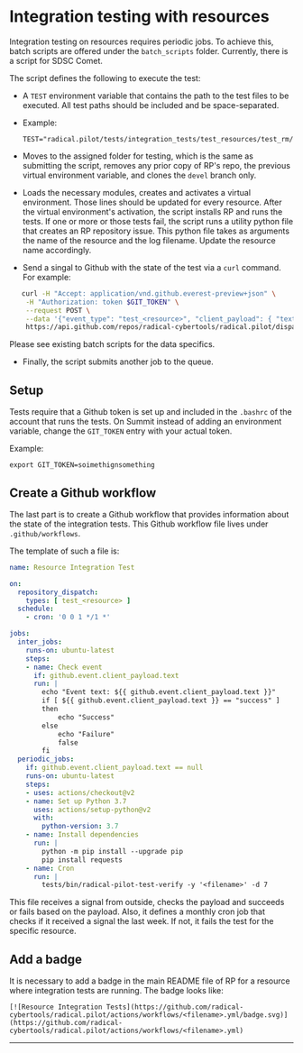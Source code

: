 
# Integration testing with resources

Integration testing on resources requires periodic jobs. To achieve this, batch
scripts are offered under the `batch_scripts` folder. Currently, there is a
script for SDSC Comet.

The script defines the following to execute the test:

- A `TEST` environment variable that contains the path to the test files to be
  executed. All test paths should be included and be space-separated.
-
    Example:
    ```
    TEST="radical.pilot/tests/integration_tests/test_resources/test_rm/test_slurm.py"
    ```

- Moves to the assigned folder for testing, which is the same as submitting the
  script, removes any prior copy of RP's repo, the previous virtual environment
  variable, and clones the `devel` branch only.

- Loads the necessary modules, creates and activates a virtual environment.
  Those lines should be updated for every resource. After the virtual
  environment's activation, the script installs RP and runs the tests. If one
  or more or those tests fail, the script runs a utility python file that
  creates an RP repository issue. This python file takes as arguments the name
  of the resource and the log filename. Update the resource name accordingly.

- Send a singal to Github with the state of the test via a `curl` command. For example:
```bash
   curl -H "Accept: application/vnd.github.everest-preview+json" \
    -H "Authorization: token $GIT_TOKEN" \
    --request POST \
    --data '{"event_type": "test_<resource>", "client_payload": { "text": "<state>"}}' \
    https://api.github.com/repos/radical-cybertools/radical.pilot/dispatches
```
Please see existing batch scripts for the data specifics.

- Finally, the script submits another job to the queue.

## Setup
Tests require that a Github token is set up and included in the `.bashrc` of the
account that runs the tests. On Summit instead of adding an environment variable,
change the `GIT_TOKEN` entry with your actual token.

Example:
```
export GIT_TOKEN=soimethignsomething
```

## Create a Github workflow

The last part is to create a Github workflow that provides information about the
state of the integration tests. This Github workflow file lives under
`.github/workflows`.

The template of such a file is:
```yaml
name: Resource Integration Test

on:
  repository_dispatch:
    types: [ test_<resource> ]
  schedule:
    - cron: '0 0 1 */1 *'

jobs:
  inter_jobs:
    runs-on: ubuntu-latest
    steps:
    - name: Check event
      if: github.event.client_payload.text
      run: |
        echo "Event text: ${{ github.event.client_payload.text }}"
        if [ ${{ github.event.client_payload.text }} == "success" ]
        then
            echo "Success"
        else
            echo "Failure"
            false
        fi
  periodic_jobs:
    if: github.event.client_payload.text == null
    runs-on: ubuntu-latest
    steps:
    - uses: actions/checkout@v2
    - name: Set up Python 3.7
      uses: actions/setup-python@v2
      with:
        python-version: 3.7
    - name: Install dependencies
      run: |
        python -m pip install --upgrade pip
        pip install requests
    - name: Cron
      run: |
        tests/bin/radical-pilot-test-verify -y '<filename>' -d 7

```

This file receives a signal from outside, checks the payload and succeeds or
fails based on the payload. Also, it defines a monthly cron job that checks if
it received a signal the last week. If not, it fails the test for the specific
resource.

## Add a badge

It is necessary to add a badge in the main README file of RP for a resource
where integration tests are running. The badge looks like:
```
[![Resource Integration Tests](https://github.com/radical-cybertools/radical.pilot/actions/workflows/<filename>.yml/badge.svg)](https://github.com/radical-cybertools/radical.pilot/actions/workflows/<filename>.yml)
```

---

